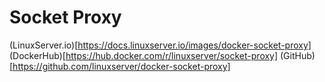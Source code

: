 # Socket Proxy

(LinuxServer.io)[https://docs.linuxserver.io/images/docker-socket-proxy]
(DockerHub)[https://hub.docker.com/r/linuxserver/socket-proxy]
(GitHub)[https://github.com/linuxserver/docker-socket-proxy]